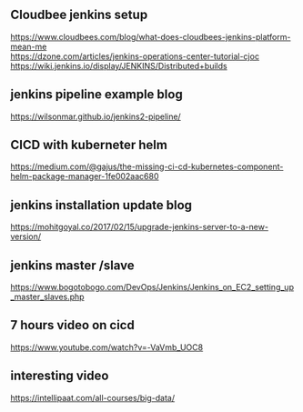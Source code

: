 ## Cloudbee jenkins setup 
https://www.cloudbees.com/blog/what-does-cloudbees-jenkins-platform-mean-me \
https://dzone.com/articles/jenkins-operations-center-tutorial-cjoc \
https://wiki.jenkins.io/display/JENKINS/Distributed+builds


## jenkins pipeline example blog
https://wilsonmar.github.io/jenkins2-pipeline/

## CICD with kuberneter helm
https://medium.com/@gajus/the-missing-ci-cd-kubernetes-component-helm-package-manager-1fe002aac680

## jenkins installation update blog
https://mohitgoyal.co/2017/02/15/upgrade-jenkins-server-to-a-new-version/

## jenkins master /slave
https://www.bogotobogo.com/DevOps/Jenkins/Jenkins_on_EC2_setting_up_master_slaves.php


## 7 hours video on cicd
https://www.youtube.com/watch?v=-VaVmb_UOC8

## interesting video
https://intellipaat.com/all-courses/big-data/
